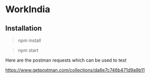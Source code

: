 # WorkIndia
## Installation 
> npm install

> npm start


Here are the postman requests which can be used to test

https://www.getpostman.com/collections/da6e7c746b471d9a9b11

